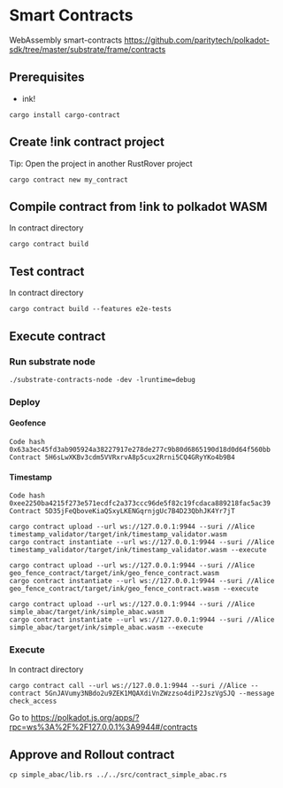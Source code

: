 # Smart Contracts

WebAssembly smart-contracts
https://github.com/paritytech/polkadot-sdk/tree/master/substrate/frame/contracts

## Prerequisites

- ink!

```shell
cargo install cargo-contract
```

## Create !ink contract project

Tip: Open the project in another RustRover project

```shell
cargo contract new my_contract
```

## Compile contract from !ink to polkadot WASM

In contract directory

```shell
cargo contract build
```

## Test contract

In contract directory

```shell
cargo contract build --features e2e-tests
```

## Execute contract

### Run substrate node

```shell
./substrate-contracts-node -dev -lruntime=debug
```

### Deploy

#### Geofence

```text
Code hash 0x63a3ec45fd3ab905924a38227917e278de277c9b80d6865190d18d0d64f560bb
Contract 5H6sLwXKBv3cdm5VVRxrvA8p5cux2Rrni5CQ4GRyYKo4b9B4
```

#### Timestamp

```text
Code hash 0xee2250ba4215f273e571ecdfc2a373ccc96de5f82c19fcdaca889218fac5ac39
Contract 5D35jFeQboveKiaQSxyLKENGqrnjgUc7B4D23QbhJK4Yr7jT
```

```shell
cargo contract upload --url ws://127.0.0.1:9944 --suri //Alice timestamp_validator/target/ink/timestamp_validator.wasm
cargo contract instantiate --url ws://127.0.0.1:9944 --suri //Alice timestamp_validator/target/ink/timestamp_validator.wasm --execute
```

```shell
cargo contract upload --url ws://127.0.0.1:9944 --suri //Alice geo_fence_contract/target/ink/geo_fence_contract.wasm
cargo contract instantiate --url ws://127.0.0.1:9944 --suri //Alice geo_fence_contract/target/ink/geo_fence_contract.wasm --execute
```

```shell
cargo contract upload --url ws://127.0.0.1:9944 --suri //Alice simple_abac/target/ink/simple_abac.wasm
cargo contract instantiate --url ws://127.0.0.1:9944 --suri //Alice simple_abac/target/ink/simple_abac.wasm --execute
```

### Execute

In contract directory

```shell
cargo contract call --url ws://127.0.0.1:9944 --suri //Alice --contract 5GnJAVumy3NBdo2u9ZEK1MQAXdiVnZWzzso4diP2JszVgSJQ --message check_access
```

Go to https://polkadot.js.org/apps/?rpc=ws%3A%2F%2F127.0.0.1%3A9944#/contracts

## Approve and Rollout contract

```shell
cp simple_abac/lib.rs ../../src/contract_simple_abac.rs
```
